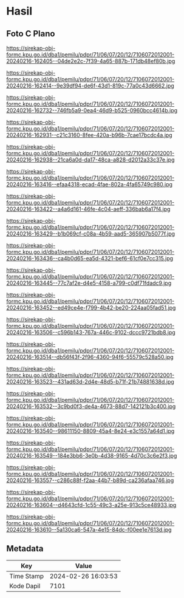 # Hasil

## Foto C Plano

https://sirekap-obj-formc.kpu.go.id/dba1/pemilu/pdpr/71/06/07/20/12/7106072012001-20240216-162405--04de2e2c-7f39-4a65-887b-171db48ef80b.jpg

https://sirekap-obj-formc.kpu.go.id/dba1/pemilu/pdpr/71/06/07/20/12/7106072012001-20240216-162414--9e39df94-de6f-43d1-819c-77a0c43d6662.jpg

https://sirekap-obj-formc.kpu.go.id/dba1/pemilu/pdpr/71/06/07/20/12/7106072012001-20240216-162732--746fb5a9-0ea4-46d9-b525-0960bcc4614b.jpg

https://sirekap-obj-formc.kpu.go.id/dba1/pemilu/pdpr/71/06/07/20/12/7106072012001-20240216-162931--c21c3160-8fee-420a-b96b-7cae17bcdc4a.jpg

https://sirekap-obj-formc.kpu.go.id/dba1/pemilu/pdpr/71/06/07/20/12/7106072012001-20240216-162938--21ca6a0d-da17-48ca-a828-d2012a33c37e.jpg

https://sirekap-obj-formc.kpu.go.id/dba1/pemilu/pdpr/71/06/07/20/12/7106072012001-20240216-163416--efaa4318-ecad-4fae-802a-4fa65749c980.jpg

https://sirekap-obj-formc.kpu.go.id/dba1/pemilu/pdpr/71/06/07/20/12/7106072012001-20240216-163422--a4a6d161-46fe-4c04-aeff-336bab6a17f4.jpg

https://sirekap-obj-formc.kpu.go.id/dba1/pemilu/pdpr/71/06/07/20/12/7106072012001-20240216-163429--b1b069cf-c08a-4b59-aad5-365907b5077f.jpg

https://sirekap-obj-formc.kpu.go.id/dba1/pemilu/pdpr/71/06/07/20/12/7106072012001-20240216-163436--ca4b0d65-ea5d-4321-bef6-61cf0e7cc315.jpg

https://sirekap-obj-formc.kpu.go.id/dba1/pemilu/pdpr/71/06/07/20/12/7106072012001-20240216-163445--77c7af2e-d4e5-4158-a799-c0df71fdadc9.jpg

https://sirekap-obj-formc.kpu.go.id/dba1/pemilu/pdpr/71/06/07/20/12/7106072012001-20240216-163452--ed49ce4e-f799-4b42-be20-224aa05fad51.jpg

https://sirekap-obj-formc.kpu.go.id/dba1/pemilu/pdpr/71/06/07/20/12/7106072012001-20240216-163506--c596b143-767a-446c-9102-dccc9721bdb8.jpg

https://sirekap-obj-formc.kpu.go.id/dba1/pemilu/pdpr/71/06/07/20/12/7106072012001-20240216-163514--db56f43f-2f96-4360-94f6-55579c528a50.jpg

https://sirekap-obj-formc.kpu.go.id/dba1/pemilu/pdpr/71/06/07/20/12/7106072012001-20240216-163523--431ad63d-2d4e-48d5-b71f-21b74881638d.jpg

https://sirekap-obj-formc.kpu.go.id/dba1/pemilu/pdpr/71/06/07/20/12/7106072012001-20240216-163532--3c9bd0f3-de4a-4673-88d7-142121b3c400.jpg

https://sirekap-obj-formc.kpu.go.id/dba1/pemilu/pdpr/71/06/07/20/12/7106072012001-20240216-163540--98611150-8809-45a4-8e24-e3c1557a64d1.jpg

https://sirekap-obj-formc.kpu.go.id/dba1/pemilu/pdpr/71/06/07/20/12/7106072012001-20240216-163549--184e3bb6-3e0b-4d38-9165-4d70c3c6e2f3.jpg

https://sirekap-obj-formc.kpu.go.id/dba1/pemilu/pdpr/71/06/07/20/12/7106072012001-20240216-163557--c286c88f-f2aa-44b7-b89d-ca236afaa746.jpg

https://sirekap-obj-formc.kpu.go.id/dba1/pemilu/pdpr/71/06/07/20/12/7106072012001-20240216-163604--d4643cfd-1c55-49c3-a25e-913c5ce48933.jpg

https://sirekap-obj-formc.kpu.go.id/dba1/pemilu/pdpr/71/06/07/20/12/7106072012001-20240216-163610--5a130ca6-547a-4e15-84dc-f00ee1e7613d.jpg


## Metadata

| Key        | Value               |
| ---------- | ------------------- |
| Time Stamp | 2024-02-26 16:03:53 |
| Kode Dapil | 7101                |



